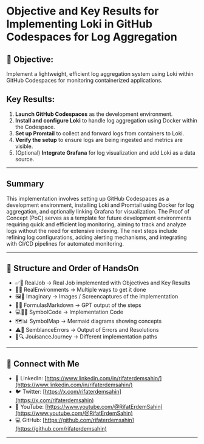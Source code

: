 # Objective and Key Results for Implementing Loki in GitHub Codespaces for Log Aggregation

## 🎯 Objective:
Implement a lightweight, efficient log aggregation system using Loki within GitHub Codespaces for monitoring containerized applications.

## Key Results:
1. **Launch GitHub Codespaces** as the development environment.
2. **Install and configure Loki** to handle log aggregation using Docker within the Codespace.
3. **Set up Promtail** to collect and forward logs from containers to Loki.
4. **Verify the setup** to ensure logs are being ingested and metrics are visible.
5. (Optional) **Integrate Grafana** for log visualization and add Loki as a data source.

---

## Summary

This implementation involves setting up GitHub Codespaces as a development environment, installing Loki and Promtail using Docker for log aggregation, and optionally linking Grafana for visualization. The Proof of Concept (PoC) serves as a template for future development environments requiring quick and efficient log monitoring, aiming to track and analyze logs without the need for extensive indexing. The next steps include refining log configurations, adding alerting mechanisms, and integrating with CI/CD pipelines for automated monitoring.

-----
## 📝 Structure and Order of HandsOn

- ✅🎯 RealJob → Real Job implemented with Objectives and Key Results
- 🔄🌐 RealEnvironments → Multiple ways to get it done
- 🖼️📸 Imaginary → Images / Screencaptures of the implementation
- 📝🤖 FormulasMarkdown → GPT output of the steps
- 💻👨‍💻 SymbolCode → Implementation Code
- 🗺️📊 SymbolMap → Mermaid diagrams showing concepts
- ⚠️🔧 SemblanceErrors → Output of Errors and Resolutions
- 🚀🔍 JouisanceJourney → Different implementation paths
----

## 🔗 Connect with Me

- 💼 LinkedIn: [https://www.linkedin.com/in/rifaterdemsahin/](https://www.linkedin.com/in/rifaterdemsahin/)
- 🐦 Twitter: [https://x.com/rifaterdemsahin](https://x.com/rifaterdemsahin)
- 🎥 YouTube: [https://www.youtube.com/@RifatErdemSahin](https://www.youtube.com/@RifatErdemSahin)
- 💻 GitHub: [https://github.com/rifaterdemsahin](https://github.com/rifaterdemsahin)

--- 

